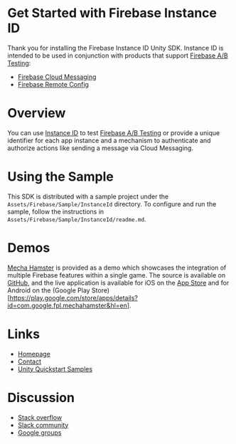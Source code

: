 Get Started with Firebase Instance ID
=====================================

Thank you for installing the Firebase Instance ID Unity SDK. Instance ID
is intended to be used in conjunction with products that support
[Firebase A/B Testing](https://firebase.google.com/docs/ab-testing/):

* [Firebase Cloud Messaging](https://firebase.google.com/docs/cloud-messaging/unity/client)
* [Firebase Remote Config](https://firebase.google.com/products/remote-config/)

# Overview

You can use
[Instance ID](https://firebase.google.com/docs/reference/unity/class/firebase/instance-id/firebase-instance-id)
to test [Firebase A/B Testing](https://firebase.google.com/docs/ab-testing/)
or provide a unique identifier for each app instance and a mechanism to
authenticate and authorize actions like sending a message via Cloud Messaging.

# Using the Sample

This SDK is distributed with a sample project under the
`Assets/Firebase/Sample/InstanceId` directory. To configure and run the sample,
follow the instructions in `Assets/Firebase/Sample/InstanceId/readme.md`.

# Demos

[Mecha Hamster](https://github.com/google/mechahamster) is provided as a demo
which showcases the integration of multiple Firebase features within a single
game.  The source is available on
[GitHub](https://github.com/google/mechahamster), and the live application
is available for iOS on the
[App Store](https://itunes.apple.com/us/app/mechahamster/id1286046770?mt=8&ign-mpt=uo%3D4)
and for Android on the
(Google Play Store)[https://play.google.com/store/apps/details?id=com.google.fpl.mechahamster&hl=en].

# Links

* [Homepage](https://firebase.google.com/games/)
* [Contact](https://firebase.google.com/support/contact/)
* [Unity Quickstart Samples](https://github.com/firebase/quickstart-unity)

# Discussion

* [Stack overflow](https://stackoverflow.com/questions/tagged/firebase)
* [Slack community](https://firebase-community.slack.com/)
* [Google groups](https://groups.google.com/forum/#!forum/firebase-talk)
